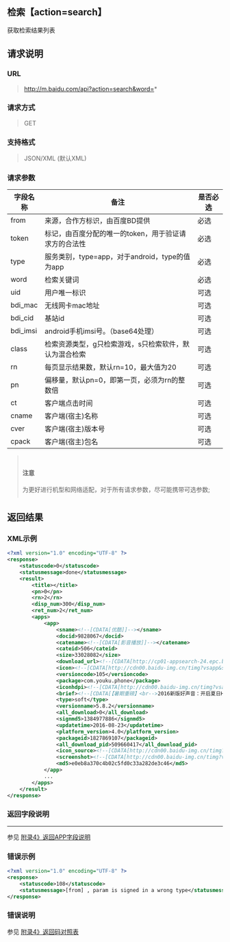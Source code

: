 ## 检索【action=search】
获取检索结果列表

## 请求说明 ##
### URL ###
> http://m.baidu.com/api?action=search&word=*

### 请求方式 ###
> GET

### 支持格式 ###
> JSON/XML (默认XML)

### 请求参数 ###
|字段名称  | 备注 | 是否必选
| ------------ | ------------ | ------------
| from   | 来源，合作方标识，由百度BD提供 | <red>必选</red>
| token  | 标记，由百度分配的唯一的token，用于验证请求方的合法性 | <red>必选</red>
| type  |服务类别，type=app，对于android，type的值为app | <red>必选</red>
|word   |检索关键词  |<red>必选</red>
|uid    |用户唯一标识 |可选
|bdi_mac    |无线网卡mac地址  |可选
|bdi_cid    |基站id   |可选
|bdi_imsi   |android手机imsi号。（base64处理）  |可选
|class  |检索资源类型，g只检索游戏，s只检索软件，默认为混合检索   |可选
|rn |每页显示结果数，默认rn=10，最大值为20|    可选
|pn |偏移量，默认pn=0，即第一页，必须为rn的整数倍  |可选
|ct|    客户端点击时间 |可选
|cname  |客户端(宿主)名称  |可选
|cver   |客户端(宿主)版本号 |可选
|cpack| 客户端(宿主)包名|  可选


<blockquote class="bs-callout bs-callout-warning" style="padding:10px"><h4>注意</h4>为更好进行机型和网络适配，对于所有请求参数，尽可能携带可选参数; </blockquote>

## 返回结果 ##
### XML示例 ###
```xml
<?xml version="1.0" encoding="UTF-8" ?>
<response>
    <statuscode>0</statuscode>
    <statusmessage>done</statusmessage>
    <result>
        <title></title>
        <pn>0</pn>
        <rn>2</rn>
        <disp_num>300</disp_num>
        <ret_num>2</ret_num>
        <apps>
            <app>
    			<sname><!--[CDATA[优酷]]--></sname>
    			<docid>9828067</docid>
    			<catename><!--[CDATA[影音播放]]--></catename>
    			<cateid>506</cateid>
    			<size>33028082</size>
    			<download_url><!--[CDATA[http://cp01-appsearch-24.epc.baidu.com:8230/api?action=redirect&token=&from=1017206c&type=app&dltype=new&refid=1895639339&tj=soft_9828067_1827869107_%E4%BC%98%E9%85%B7&refp=action_batchapp&blink=c762687474703a2f2f612e67646f776e2e62616964752e636f6d2f646174612f7769736567616d652f306334623032633566643063333361322f796f756b755f3130352e61706b3f66726f6d3d6131313031ce57&crversion=1]]--></download_url>
    			<icon><!--[CDATA[http://cdn00.baidu-img.cn/timg?vsapp&size=b800_800&quality=100&imgtype=3&er&sec=0&di=9de6e80ad53e45aec5e89db13379bf5e&ref=http%3A%2F%2Fh.hiphotos.bdimg.com&src=http%3A%2F%2Fh.hiphotos.bdimg.com%2Fwisegame%2Fpic%2Fitem%2F354e9258d109b3de8b5cf4d0c4bf6c81810a4ca2.jpg]]--></icon>
    			<versioncode>105</versioncode>
    			<package>com.youku.phone</package>
    			<iconhdpi><!--[CDATA[http://cdn00.baidu-img.cn/timg?vsapp&size=b800_800&quality=100&imgtype=3&er&sec=0&di=d89d487982a99df117cb6016e60a0039&ref=http%3A%2F%2Fd.hiphotos.bdimg.com&src=http%3A%2F%2Fd.hiphotos.bdimg.com%2Fwisegame%2Fpic%2Fitem%2F5a12b31bb051f819fd2d10f2d2b44aed2e73e77a.jpg]]--></iconhdpi>
    			<brief><!--[CDATA[【暑期重磅】<br-->2016新版好声音：开启夏日HIGH唱模式，不仅有周杰伦“小公举”等四位导师，更有李咏担当主持PK好舌头<br>【16个老公等你撩一夏】<br>微微一笑很倾城：全网独播，看杨洋郑爽湿身咚，媲美双宋CP好肤质<br>任意依恋：年度超甜虐恋韩剧，金宇彬秀智边虐边爱，只在优酷热播<br>幻城：全网热播，十年一瞬，幻你回城<br>诛仙青云志：联合独播，十年诛仙，引爆今夏<br>十宗罪：全网独播，诡异离奇的悬疑实案，撩人心弦的惊天侦破<br>步步惊心:丽：同步韩国全网独播即将上线，IU迷之穿越虐恋李准基，鲜肉王子团驾到苏裂天际<br>【更多热播霸屏来袭】<br>综艺：极限挑战2、火星情报局、金星秀、花样姐姐2、RM、我们相爱吧2、欢乐喜剧人、花样男团、跨界歌王、咱们穿越吧<br>剧集：好先生、欢乐颂、小丈夫、山海经、因为爱情有幸福、好想好想爱上你、琅琊榜、仙剑云之凡、解密，鲜肉大剧尽在优酷<br>海外：夜班经理、奶酪陷阱、学校2015、Oh我的维纳斯，步步惊心:丽即将上线<br>电影：老炮儿、功夫熊猫3、荒野猎人、美人鱼、星球大战、神探夏洛克，小门神，院线最新大片扎堆热播。]]&gt;</brief>
    			<type>soft</type>
    			<versionname>5.8.2</versionname>
    			<all_download>0</all_download>
    			<signmd5>1384977886</signmd5>
    			<updatetime>2016-08-23</updatetime>
    			<platform_version>4.0</platform_version>
    			<packageid>1827869107</packageid>
    			<all_download_pid>509660417</all_download_pid>
    			<icon_source><!--[CDATA[http://cdn00.baidu-img.cn/timg?vsapp&size=b800_800&quality=100&imgtype=3&er&sec=0&di=2988c90cff5bfc364c7411d1db02d1e2&ref=http%3A%2F%2Fb.hiphotos.bdimg.com&src=http%3A%2F%2Fb.hiphotos.bdimg.com%2Fwisegame%2Fpic%2Fitem%2Fd78f8c5494eef01fc33f1f7de8fe9925bc317d5b.jpg]]--></icon_source>
    			<screenshot><!--[CDATA[http://cdn00.baidu-img.cn/timg?vsapp&size=b800_800&quality=100&imgtype=3&er&sec=0&di=7df1d00c32ece507dcf91866d13758cd&ref=http%3A%2F%2Fe.hiphotos.bdimg.com&src=http%3A%2F%2Fe.hiphotos.bdimg.com%2Fwisegame%2Fpic%2Fitem%2Fe8d4b31c8701a18b03e301f7962f07082838fe7a.jpg;http://cdn00.baidu-img.cn/timg?vsapp&size=b800_800&quality=100&imgtype=3&er&sec=0&di=702a4dfe5f5f6d7f4e6efbf3d87a4ab5&ref=http%3A%2F%2Fh.hiphotos.bdimg.com&src=http%3A%2F%2Fh.hiphotos.bdimg.com%2Fwisegame%2Fpic%2Fitem%2F9e1f4134970a304e02c1b042d9c8a786c8175ca2.jpg;http://cdn00.baidu-img.cn/timg?vsapp&size=b800_800&quality=100&imgtype=3&er&sec=0&di=66165e1d2183e60871bcd5d73f1437a0&ref=http%3A%2F%2Fe.hiphotos.bdimg.com&src=http%3A%2F%2Fe.hiphotos.bdimg.com%2Fwisegame%2Fpic%2Fitem%2Ff6cad1c8a786c91753e04281c13d70cf3ac757a2.jpg;http://cdn00.baidu-img.cn/timg?vsapp&size=b800_800&quality=100&imgtype=3&er&sec=0&di=e55855fbce9d7c7638c859bc63605f2c&ref=http%3A%2F%2Ff.hiphotos.bdimg.com&src=http%3A%2F%2Ff.hiphotos.bdimg.com%2Fwisegame%2Fpic%2Fitem%2F0f81800a19d8bc3eac6215728a8ba61ea8d3451b.jpg;http://cdn00.baidu-img.cn/timg?vsapp&size=b800_800&quality=100&imgtype=3&er&sec=0&di=b3a2001a44d8ef46dd3213925b0a6cc9&ref=http%3A%2F%2Fb.hiphotos.bdimg.com&src=http%3A%2F%2Fb.hiphotos.bdimg.com%2Fwisegame%2Fpic%2Fitem%2Fb209b3de9c82d158d5494909880a19d8bd3e42ba.jpg]]--></screenshot>
    			<md5>e0eb8a370c4b02c5fd0c33a282de3c46</md5>
    		</app>
            ...
        </apps>
    </result>
</response>
```
### 返回字段说明 ###
----------
参见 [附录4》返回APP字段说明](/api?bdi_docs=1&action=intro&source=intro_extrainfo4&cur=natintro "附录4》返回APP字段说明")

### 错误示例 ###
```xml
<?xml version="1.0" encoding="UTF-8" ?>
<response>
    <statuscode>108</statuscode>
    <statusmessage>[from] , param is signed in a wrong type</statusmessage>
</response>
```
### 错误说明 ###
参见 [附录4》返回码对照表](/api?bdi_docs=1&action=intro&source=intro_extrainfo4&cur=natintro "附录4》返回码对照表")
